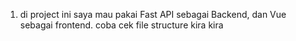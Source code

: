 1. di project ini saya mau pakai Fast API sebagai Backend, dan Vue sebagai frontend. coba cek file structure kira kira 
